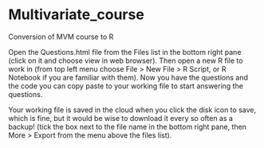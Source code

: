 # Multivariate_course
Conversion of MVM course to R

Open the Questions.html file from the Files list in the bottom right pane (click on it and choose view in web browser). Then open a new R file to work in (from top left menu choose File > New File > R Script, or R Notebook if you are familiar with them). Now you have the questions and the code you can copy paste to your working file to start answering the questions.

Your working file is saved in the cloud when you click the disk icon to save, which is fine, but it would be wise to download it every so often as a backup! (tick the box next to the file name in the bottom right pane, then More > Export from the menu above the files list).
